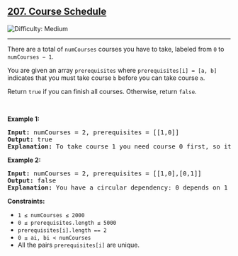 <h2><a href="https://leetcode.com/problems/course-schedule/description/">
207. Course Schedule</a></h2>
<img src="https://img.shields.io/badge/Difficulty-Medium-yellow" alt="Difficulty: Medium" />
<hr>

<p>There are a total of <code>numCourses</code> courses you have to take, labeled from <code>0</code> to <code>numCourses − 1</code>.</p>
<p>You are given an array <code>prerequisites</code> where <code>prerequisites[i] = [a, b]</code> indicates that you must take course <code>b</code> before you can take course <code>a</code>.</p>
<p>Return <code>true</code> if you can finish all courses. Otherwise, return <code>false</code>.</p>

<p>&nbsp;</p>

<p><strong class="example">Example 1:</strong></p>
<pre>
<strong>Input:</strong> numCourses = 2, prerequisites = [[1,0]]
<strong>Output:</strong> true
<strong>Explanation:</strong> To take course 1 you need course 0 first, so it is possible.
</pre>

<p><strong class="example">Example 2:</strong></p>
<pre>
<strong>Input:</strong> numCourses = 2, prerequisites = [[1,0],[0,1]]
<strong>Output:</strong> false
<strong>Explanation:</strong> You have a circular dependency: 0 depends on 1 and 1 depends on 0, so you cannot complete both.
</pre>

<p><strong>Constraints:</strong></p>
<ul>
  <li><code>1 ≤ numCourses ≤ 2000</code></li>
  <li><code>0 ≤ prerequisites.length ≤ 5000</code></li>
  <li><code>prerequisites[i].length == 2</code></li>
  <li><code>0 ≤ ai, bi < numCourses</code></li>
  <li>All the pairs <code>prerequisites[i]</code> are unique.</li>
</ul>
